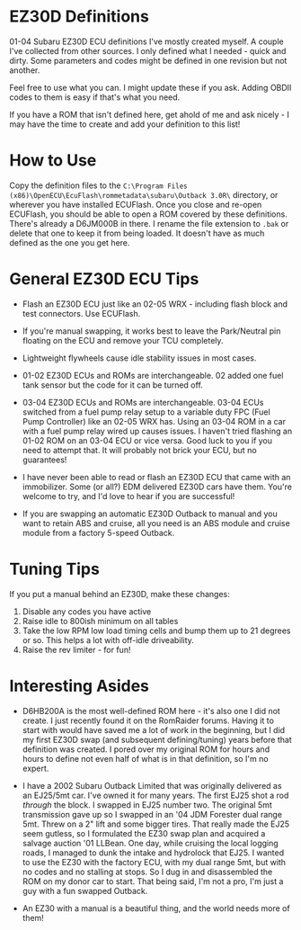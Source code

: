 # EZ30D Definitions
01-04 Subaru EZ30D ECU definitions I've mostly created myself. A couple I've collected from other sources.
I only defined what I needed - quick and dirty. Some parameters and codes might be defined in one revision but not another.  

Feel free to use what you can. I might update these if you ask. Adding OBDII codes to them is easy if that's what you need.  

If you have a ROM that isn't defined here, get ahold of me and ask nicely - I may have the time to create and add your definition to this list!  

# How to Use
Copy the definition files to the `C:\Program Files (x86)\OpenECU\EcuFlash\rommetadata\subaru\Outback 3.0R\` directory, or wherever you have installed ECUFlash. Once you close and re-open ECUFlash, you should be able to open a ROM covered by these definitions.  
There's already a D6JM000B in there. I rename the file extension to `.bak` or delete that one to keep it from being loaded. It doesn't have as much defined as the one you get here.  

# General EZ30D ECU Tips
* Flash an EZ30D ECU just like an 02-05 WRX - including flash block and test connectors. Use ECUFlash.  

* If you're manual swapping, it works best to leave the Park/Neutral pin floating on the ECU and remove your TCU completely.  

* Lightweight flywheels cause idle stability issues in most cases.  

* 01-02 EZ30D ECUs and ROMs are interchangeable. 02 added one fuel tank sensor but the code for it can be turned off.  

* 03-04 EZ30D ECUs and ROMs are interchangeable. 03-04 ECUs switched from a fuel pump relay setup to a variable duty FPC (Fuel Pump Controller) like an 02-05 WRX has. Using an 03-04 ROM in a car with a fuel pump relay wired up causes issues. I haven't tried flashing an 01-02 ROM on an 03-04 ECU or vice versa. Good luck to you if you need to attempt that. It will probably not brick your ECU, but no guarantees!  

* I have never been able to read or flash an EZ30D ECU that came with an immobilizer. Some (or all?) EDM delivered EZ30D cars have them. You're welcome to try, and I'd love to hear if you are successful!  

* If you are swapping an automatic EZ30D Outback to manual and you want to retain ABS and cruise, all you need is an ABS module and cruise module from a factory 5-speed Outback.

# Tuning Tips
If you put a manual behind an EZ30D, make these changes:
1. Disable any codes you have active
2. Raise idle to 800ish minimum on all tables
3. Take the low RPM low load timing cells and bump them up to 21 degrees or so. This helps a lot with off-idle driveability.
4. Raise the rev limiter - for fun!

# Interesting Asides
* D6HB200A is the most well-defined ROM here - it's also one I did not create. I just recently found it on the RomRaider forums. Having it to start with would have saved me a lot of work in the beginning, but I did my first EZ30D swap (and subsequent defining/tuning) years before that definition was created. I pored over my original ROM for hours and hours to define not even half of what is in that definition, so I'm no expert.  

* I have a 2002 Subaru Outback Limited that was originally delivered as an EJ25/5mt car. I've owned it for many years. The first EJ25 shot a rod *through* the block. I swapped in EJ25 number two. The original 5mt transmission gave up so I swapped in an '04 JDM Forester dual range 5mt. Threw on a 2" lift and some bigger tires. That really made the EJ25 seem gutless, so I formulated the EZ30 swap plan and acquired a salvage auction '01 LLBean. One day, while cruising the local logging roads, I managed to dunk the intake and hydrolock that EJ25. I wanted to use the EZ30 with the factory ECU, with my dual range 5mt, but with no codes and no stalling at stops. So I dug in and disassembled the ROM on my donor car to start. That being said, I'm not a pro, I'm just a guy with a fun swapped Outback.  

* An EZ30 with a manual is a beautiful thing, and the world needs more of them!  
